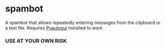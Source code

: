# spambot
A spambot that allows repeatedly entering messages from the clipboard or a text file.
Requires [Pyautogui](https://pyautogui.readthedocs.io/en/latest/index.html) installed to work


### USE AT YOUR OWN RISK
